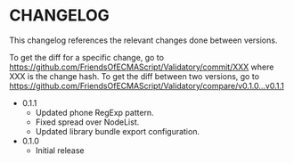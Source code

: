 # CHANGELOG

This changelog references the relevant changes done between versions.

To get the diff for a specific change, go to https://github.com/FriendsOfECMAScript/Validatory/commit/XXX where XXX is 
the change hash. To get the diff between two versions, go to https://github.com/FriendsOfECMAScript/Validatory/compare/v0.1.0...v0.1.1

* 0.1.1
    * Updated phone RegExp pattern.
    * Fixed spread over NodeList.
    * Updated library bundle export configuration.
* 0.1.0
    * Initial release

